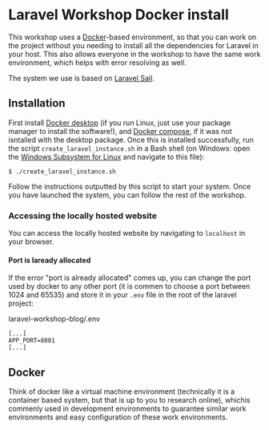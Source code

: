 # Laravel Workshop Docker install

This workshop uses a [Docker](https://www.docker.com/)-based environment, so that you can work on the project without you needing to install all the dependencies for Laravel in your host.
This also allows everyone in the workshop to have the same work environment, which helps with error resolving as well.

The system we use is based on [Laravel Sail](https://laravel.com/docs/9.x/sail).

## Installation

First install [Docker desktop](https://www.docker.com/products/docker-desktop/) (if you run Linux, just use your package manager to install the software!), and [Docker compose](https://docs.docker.com/compose/install/), if it was not isntalled with the desktop package.
Once this is installed successfully, run the script `create_laravel_instance.sh` in a Bash shell (on Windows: open the [Windows Subsystem for Linux](https://docs.microsoft.com/en-us/windows/wsl/install) and navigate to this file):

```
$ ./create_laravel_instance.sh
```

Follow the instructions outputted by this script to start your system. Once you have launched the system, you can follow the rest of the workshop.

### Accessing the locally hosted website

You can access the locally hosted website by navigating to `localhost` in your browser.

#### Port is laready allocated

If the error "port is already allocated" comes up, you can change the port used by docker to any other port (it is commen to choose a port between 1024 and 65535) and store it in your `.env` file in the root of the laravel project:

laravel-workshop-blog/.env
```
[...]
APP_PORT=8081
[...]
```

## Docker

Think of docker like a virtual machine environment (technically it is a container based system, but that is up to you to research online), whichis commenly used in development environments to guarantee similar work environments and easy configuration of these work environments.
